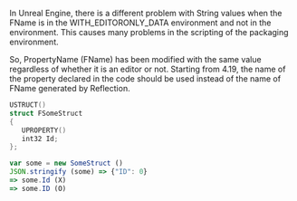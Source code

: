 In Unreal Engine, there is a different problem with String values when the FName is in the WITH_EDITORONLY_DATA environment and not in the environment. This causes many problems in the scripting of the packaging environment.

So, PropertyName (FName) has been modified with the same value regardless of whether it is an editor or not. Starting from 4.19, the name of the property declared in the code should be used instead of the name of FName generated by Reflection.

```cpp
USTRUCT()
struct FSomeStruct
{
   UPROPERTY()
   int32 Id;
};
```

```js
var some = new SomeStruct ()
JSON.stringify (some) => {"ID": 0}
=> some.Id (X)
=> some.ID (O)

```